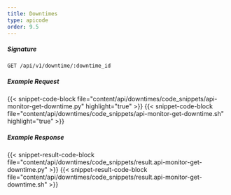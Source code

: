 ```yaml
---
title: Downtimes
type: apicode
order: 9.5
---
```

##### Signature
`GET /api/v1/downtime/:downtime_id`
##### Example Request
{{< snippet-code-block file="content/api/downtimes/code_snippets/api-monitor-get-downtime.py" highlight="true" >}}
{{< snippet-code-block file="content/api/downtimes/code_snippets/api-monitor-get-downtime.sh" highlight="true" >}}
##### Example Response
{{< snippet-result-code-block file="content/api/downtimes/code_snippets/result.api-monitor-get-downtime.py" >}}
{{< snippet-result-code-block file="content/api/downtimes/code_snippets/result.api-monitor-get-downtime.sh" >}}